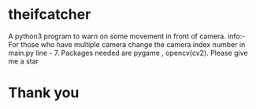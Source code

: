 # theifcatcher
A python3 program to warn on some movement in front of camera. 
info:-
For those who have multiple camera change the camera index number in main.py line - 7.
Packages needed are pygame , opencv(cv2).
Please give me a star <br> <h1>Thank you</h1>
